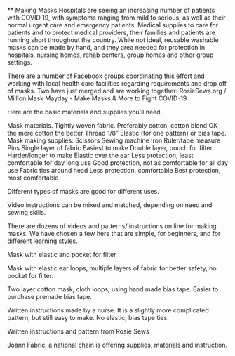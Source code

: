 ** Making Masks
Hospitals are seeing an increasing number of patients with COVID 19, with symptoms ranging from mild to serious, as well as their normal urgent care and emergency patients. Medical supplies to care for patients and to protect medical providers, their families and patients are running short throughout the country. While not ideal, reusable washable masks can be made by hand, and they area needed for protection in hospitals, nursing homes, rehab centers, group homes and other group settings. 

There are a number of Facebook groups coordinating this effort and working with local health care facilities regarding requirements and drop off of masks. Two have just merged and are working together: RosieSews.org / Million Mask Mayday - Make Masks & More to Fight COVID-19

Here are the basic materials and supplies you’ll need. 

Mask materials.
Tightly woven fabric. Preferably cotton, cotton blend OK the more cotton the better
Thread
1/8” Elastic (for one pattern) or bias tape. 
Mask making supplies:
Scissors
Sewing machine
Iron
Ruler/tape measure
Pins
Single layer of fabric
Easiest to make	Double layer, pouch for filter
Harder/longer to make
Elastic over the ear	Less protection, least comfortable for day long use	Good protection, not as comfortable for all day use
Fabric ties around head	Less protection, comfortable	Best protection, most comfortable
‍

Different types of masks are good for different uses. 

Video instructions can be mixed and matched, depending on need and sewing skills. 

There are dozens of videos and patterns/ instructions on line for making masks. We have chosen a few here that are simple, for beginners, and for different learning styles. 

Mask with elastic and pocket for filter

Mask with elastic ear loops, multiple layers of fabric for better safety, no pocket for filter. 

Two layer cotton mask, cloth loops, using hand made bias tape. Easier to purchase premade bias tape. 

Written instructions made by a nurse. It is a slightly more complicated pattern, but still easy to make. No elastic, bias tape ties. 

Written instructions and pattern from Rosie Sews

Joann Fabric, a national chain is offering supplies, materials and instruction.
